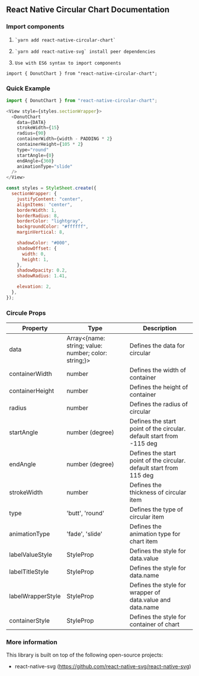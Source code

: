 ## React Native Circular Chart Documentation

### Import components

1.     `yarn add react-native-circular-chart`
2.     `yarn add react-native-svg` install peer dependencies
3.     Use with ES6 syntax to import components

`import { DonutChart } from "react-native-circular-chart";`

### Quick Example
```js
import { DonutChart } from "react-native-circular-chart";

<View style={styles.sectionWrapper}>
  <DonutChart
    data={DATA}
    strokeWidth={15}
    radius={90}
    containerWidth={width - PADDING * 2}
    containerHeight={105 * 2}
    type="round"
    startAngle={0}
    endAngle={360}
    animationType="slide"
  />
</View>

const styles = StyleSheet.create({
  sectionWrapper: {
    justifyContent: "center",
    alignItems: "center",
    borderWidth: 1,
    borderRadius: 8,
    borderColor: "lightgray",
    backgroundColor: "#ffffff",
    marginVertical: 8,

    shadowColor: "#000",
    shadowOffset: {
      width: 0,
      height: 1,
    },
    shadowOpacity: 0.2,
    shadowRadius: 1.41,

    elevation: 2,
  },
});

```

### Circule Props

| Property                      | Type                 | Description                                                                                            |
| ----------------------------- | -------------------- | ------------------------------------------------------------------------------------------------------ |
| data                          | Array<{name: string; value: number; color: string;}>  | Defines the data for circular                                         |
| containerWidth                | number               | Defines the width of container                                                                         |
| containerHeight               | number               | Defines the height of container                                                                        |
| radius                        | number               | Defines the radius of circular                                                                         |
| startAngle                    | number (degree)      | Defines the start point of the circular. default start from -115 deg                                   |
| endAngle                      | number (degree)      | Defines the start point of the circular. default start from 115 deg                                    |
| strokeWidth                   | number               | Defines the thickness of circular item                                                                 |
| type                          | 'butt', 'round'      | Defines the type of circular item                                                                      |
| animationType                 | 'fade', 'slide'      | Defines the animation type for chart item                                                              |
| labelValueStyle               | StyleProp<TextStyle> | Defines the style for data.value                                                                       |
| labelTitleStyle               | StyleProp<TextStyle> | Defines the style for data.name                                                                        |
| labelWrapperStyle             | StyleProp<ViewStyle> | Defines the style for wrapper of data.value and data.name                                              |
| containerStyle                | StyleProp<ViewStyle> | Defines the style for container of chart                                                               |

### More information
This library is built on top of the following open-source projects:
- react-native-svg (https://github.com/react-native-svg/react-native-svg)
